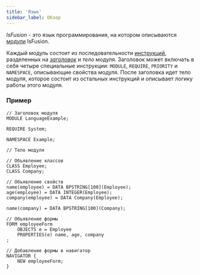 ```yaml
---
title: 'Язык'
sidebar_label: Обзор
---
```


*lsFusion* - это язык программирования, на котором описываются [модули](Modules.md) lsFusion.

Каждый модуль состоит из последовательности [инструкций](Instructions.md), разделенных на [*заголовок*](Module_header.md) и *тело* модуля. Заголовок может включать в себя четыре специальные инструкции: `MODULE`, `REQUIRE`, `PRIORITY` и `NAMESPACE`, описывающие свойства модуля. После заголовка идет тело модуля, которое состоит из остальных инструкций и описывает логику работы этого модуля.

### Пример

```lsf
// Заголовок модуля
MODULE LanguageExample;

REQUIRE System;

NAMESPACE Example;

// Тело модуля

// Объявление классов
CLASS Employee;
CLASS Company;

// Объявление свойств
name(employee) = DATA BPSTRING[100](Employee);
age(employee) = DATA INTEGER(Employee);
company(employee) = DATA Company(Employee);

name(company) = DATA BPSTRING[100](Company);

// Объявление формы
FORM employeeForm
    OBJECTS e = Employee
    PROPERTIES(e) name, age, company
;

// Добавление формы в навигатор
NAVIGATOR {
    NEW employeeForm;
}
```

